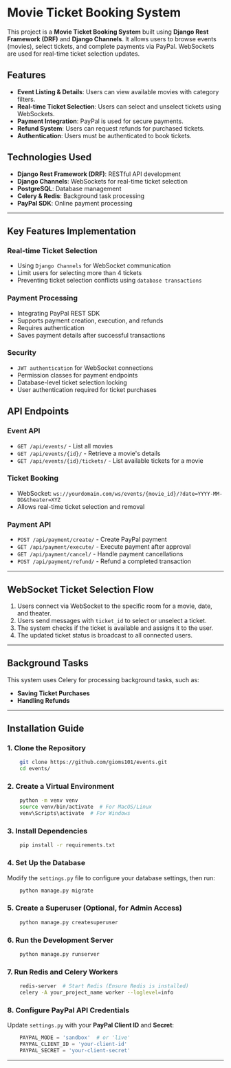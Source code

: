 # Movie Ticket Booking System

This project is a **Movie Ticket Booking System** built using **Django Rest Framework (DRF)** and **Django Channels**. It allows users to browse events (movies), select tickets, and complete payments via PayPal. WebSockets are used for real-time ticket selection updates.

## Features
- **Event Listing & Details**: Users can view available movies with category filters.
- **Real-time Ticket Selection**: Users can select and unselect tickets using WebSockets.
- **Payment Integration**: PayPal is used for secure payments.
- **Refund System**: Users can request refunds for purchased tickets.
- **Authentication**: Users must be authenticated to book tickets.

## Technologies Used
- **Django Rest Framework (DRF)**: RESTful API development
- **Django Channels**: WebSockets for real-time ticket selection
- **PostgreSQL**: Database management
- **Celery & Redis**: Background task processing
- **PayPal SDK**: Online payment processing

---

## Key Features Implementation

### Real-time Ticket Selection

- Using `Django Channels` for WebSocket communication
- Limit users for selecting more than 4 tickets
- Preventing ticket selection conflicts using `database transactions`

### Payment Processing

- Integrating PayPal REST SDK
- Supports payment creation, execution, and refunds
- Requires authentication
- Saves payment details after successful transactions

### Security

- `JWT authentication` for WebSocket connections
- Permission classes for payment endpoints
- Database-level ticket selection locking
- User authentication required for ticket purchases


## API Endpoints

### Event API
- `GET /api/events/` - List all movies
- `GET /api/events/{id}/` - Retrieve a movie's details
- `GET /api/events/{id}/tickets/` - List available tickets for a movie

### Ticket Booking
- WebSocket: `ws://yourdomain.com/ws/events/{movie_id}/?date=YYYY-MM-DD&theater=XYZ`
- Allows real-time ticket selection and removal

### Payment API
- `POST /api/payment/create/` - Create PayPal payment
- `GET /api/payment/execute/` - Execute payment after approval
- `GET /api/payment/cancel/` - Handle payment cancellations
- `POST /api/payment/refund/` - Refund a completed transaction

---
## WebSocket Ticket Selection Flow
1. Users connect via WebSocket to the specific room for a movie, date, and theater.
2. Users send messages with `ticket_id` to select or unselect a ticket.
3. The system checks if the ticket is available and assigns it to the user.
4. The updated ticket status is broadcast to all connected users.

---
## Background Tasks
This system uses Celery for processing background tasks, such as:
- **Saving Ticket Purchases**
- **Handling Refunds**

---

## Installation Guide

### 1. Clone the Repository
```bash
    git clone https://github.com/gioms101/events.git
    cd events/
```

### 2. Create a Virtual Environment
```bash
    python -m venv venv
    source venv/bin/activate  # For MacOS/Linux
    venv\Scripts\activate  # For Windows
```

### 3. Install Dependencies
```bash
    pip install -r requirements.txt
```

### 4. Set Up the Database
Modify the `settings.py` file to configure your database settings, then run:
```bash
    python manage.py migrate
```

### 5. Create a Superuser (Optional, for Admin Access)
```bash
    python manage.py createsuperuser
```

### 6. Run the Development Server
```bash
    python manage.py runserver
```

### 7. Run Redis and Celery Workers
```bash
    redis-server  # Start Redis (Ensure Redis is installed)
    celery -A your_project_name worker --loglevel=info
```

### 8. Configure PayPal API Credentials
Update `settings.py` with your **PayPal Client ID** and **Secret**:
```python
    PAYPAL_MODE = 'sandbox'  # or 'live'
    PAYPAL_CLIENT_ID = 'your-client-id'
    PAYPAL_SECRET = 'your-client-secret'
```

---

